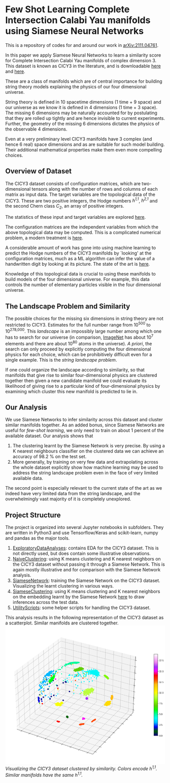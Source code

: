 # Few Shot Learning Complete Intersection Calabi Yau manifolds using Siamese Neural Networks

This is a repository of codes for and around our work in [arXiv:2111.04761](https://arxiv.org/abs/2111.04761).

In this paper we apply Siamese Neural Networks to learn a similarity score for Complete Intersection Calabi Yau manifolds of complex
dimension 3. This dataset is known as CICY3 in the literature, and is downloadable [here](http://www-thphys.physics.ox.ac.uk/projects/CalabiYau/cicylist/)
and [here](http://www1.phys.vt.edu/cicydata/).

These are a class of manifolds which are of central importance for building string theory models 
explaining the physics of our four dimensional universe.

String theory is defined in 10 spacetime dimensions (1 time + 9 space) and our universe as we know it is defined in
4 dimensions (1 time + 3 space). The missing 6 dimensions may be naturally accounted for by postulating that they
are rolled up tightly and are hence invisible to current experiments. Further, the geometry of the missing 6 dimensions 
dictates the physics of the observable 4 dimensions. 

Even at a very preliminary level CICY3 manifolds have 3 complex (and hence 6 real) space dimensions and as are suitable 
for such model building. Their additional mathematical properties make them even more compelling choices.

## Overview of Dataset

The CICY3 dataset consists of configuration matrices, which are two-dimensional tensors along with the number of
rows and columns of each matrix as input data. The target variables are the topological data of the 
CICY3. These are two positive integers, the Hodge numbers _h<sup>1,1</sup>_, _h<sup>2,1</sup>_ 
and the second Chern class _C<sub>2</sub>_, an array of positive integers.

The statistics of these input and target variables are explored [here](ExploratoryDataAnalyses/).

The configuration matrices are the independent variables from which the above topological 
data may be computed. This is a complicated numerical problem, a modern treatment is 
[here](https://arxiv.org/abs/0805.2875).

A considerable amount of work has gone into using machine learning to predict the Hodge 
numbers of the CICY3 manifolds by `looking' at the configuration matrices, much as a
ML algorithm can infer the value of a handwritten digit by looking at its picture. The state of the
art is [here](https://arxiv.org/abs/2007.13379).

Knowledge of this topological data is crucial to using these manifolds to build models of the four dimensional
universe. For example, this data controls the number of elementary particles visible in the four dimensional universe.

## The Landscape Problem and Similarity
The possible choices for the missing six dimensions in string theory are not restricted to CICY3. Estimates for the full number
range from 10<sup>500</sup> to 10<sup>278,000</sup>. This _landscape_ is an impossibly large number among which one has to search for our universe
(in comparison, [ImageNet](https://www.image-net.org) has about 10<sup>7</sup>
elements and there are about 10<sup>80</sup> atoms in the universe). _A priori_, the
search can only proceed by explicitly computing the four dimensional physics for each choice, which can be prohibitively
difficult even for a single example. This is the _string landscape problem_.

If one could organize the landscape according to similarity, so that manifolds that give rise to similar four-dimensional physics
are clustered together then given a new candidate manifold we could evaluate its likelihood of giving rise to a particular kind of
four-dimensional physics by examining which cluster this new manifold is predicted to lie in.

## Our Analysis

We use Siamese Networks to infer similarity across this dataset and cluster similar manifolds together. As an added bonus, since Siamese Networks
are useful for _few-shot learning_, we only need to train on about 1 percent of the available dataset. Our analysis shows that

1. The clustering learnt by the Siamese Network is very precise. By using a K nearest neighbours classifier on the clustered data we can
achieve an accuracy of 98.2 \% on the test set.
2. More generally, by training on very few data and extrapolating across the whole dataset explicitly show how machine learning may be used to
address the string landscape problem even in the face of very limited available data. 

The second point is especially relevant to the current state of the art as we indeed have very limited data from the string landscape, and the
overwhelmingly vast majority of it is completely unexplored.

## Project Structure

The project is organized into several Jupyter notebooks in subfolders. They are written in Python3 and use Tensorflow/Keras and scikit-learn, numpy
and pandas as the major tools.

1. [ExploratoryDataAnalyses](ExploratoryDataAnalyses/): contains EDA for the CICY3 dataset. This is not directly used, but does contain some illustrative
observations.
2. [NaiveClustering](NaiveClustering/): using K means clustering and K nearest neighbors on the CICY3 dataset without passing it through a Siamese Network.
This is again mostly illustrative and for comparison with the Siamese Network analysis.
3. [SiameseNetwork](SiameseNetwork/): training the Siamese Network on the CICY3 dataset. Visualizing the learnt clustering in various ways.
4. [SiameseClustering](SiameseClustering/): using K means clustering and K nearest neighbors on the embedding learnt by the Siamese Network [here](SiameseNetwork/)
to draw inferences across the test data.
5. [UtilityScripts](UtilityScripts/): some helper scripts for handling the CICY3 dataset.

This analysis results in the following representation of the CICY3 dataset as a scatterplot. Similar manifolds are clustered together.
![the CICY3 dataset clustered by similarity](SiameseNetwork/cicy3.png)
*Visualizing the CICY3 dataset clustered by similarity. Colors encode h<sup>1,1</sup>. Similar manifolds have the same h<sup>1,1</sup>.*

